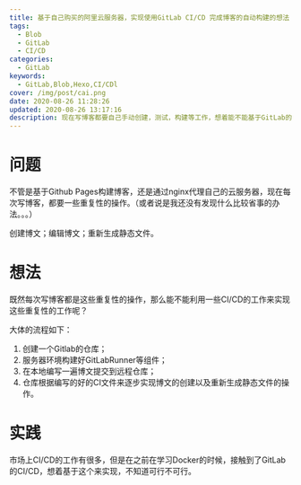 ```yaml
---
title: 基于自己购买的阿里云服务器，实现使用GitLab CI/CD 完成博客的自动构建的想法
tags:
  - Blob
  - GitLab
  - CI/CD
categories:
  - GitLab
keywords:
  - GitLab,Blob,Hexo,CI/CDl
cover: /img/post/cai.png
date: 2020-08-26 11:28:26
updated: 2020-08-26 13:17:16
description: 现在写博客都要自己手动创建，测试，构建等工作，想着能不能基于GitLab的CI/CD来实现自动部署呢，分析一下可行性。现在
---
```




# 问题

不管是基于Github Pages构建博客，还是通过nginx代理自己的云服务器，现在每次写博客，都要一些重复性的操作。（或者说是我还没有发现什么比较省事的办法。。。）

创建博文；编辑博文；重新生成静态文件。

# 想法

既然每次写博客都是这些重复性的操作，那么能不能利用一些CI/CD的工作来实现这些重复性的工作呢？

大体的流程如下：

1. 创建一个Gitlab的仓库；
2. 服务器环境构建好GitLabRunner等组件；
3. 在本地编写一遍博文提交到远程仓库；
4. 仓库根据编写的好的CI文件来逐步实现博文的创建以及重新生成静态文件的操作。

# 实践

市场上CI/CD的工作有很多，但是在之前在学习Docker的时候，接触到了GitLab的CI/CD，想着基于这个来实现，不知道可行不可行。